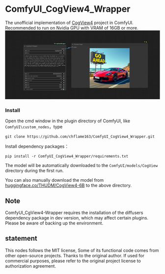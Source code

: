 # ComfyUI_CogView4_Wrapper


The unofficial implementation of [CogView4](https://github.com/THUDM/CogView4) project in ComfyUI.    
Recommended to run on Nvidia GPU with VRAM of 16GB or more.
![image](image/cogview4_wrapper_example.jpg)

### Install
Open the cmd window in the plugin directory of ComfyUI, like ```ComfyUI\custom_nodes```，type  
```
git clone https://github.com/chflame163/ComfyUI_CogView4_Wrapper.git
```
Install dependency packages：
```
pip install -r ComfyUI_CogView4_Wrapper/requirements.txt
```

The model will be automatically downloaded to the ```ComfyUI/models/CogView``` directory during the first run.    

You can also manually download the model from [huggingface.co/THUDM/CogView4-6B](https://huggingface.co/THUDM/CogView4-6B/tree/main) to the above directory.

## Note
ComfyUI_CgView4-Wrapper requires the installation of the diffusers dependency package in dev version, which may affect certain plugins. Please be aware of backing up the environment.
    

## statement
This nodes follows the MIT license, Some of its functional code comes from other open-source projects. Thanks to the original author. If used for commercial purposes, please refer to the original project license to authorization agreement.